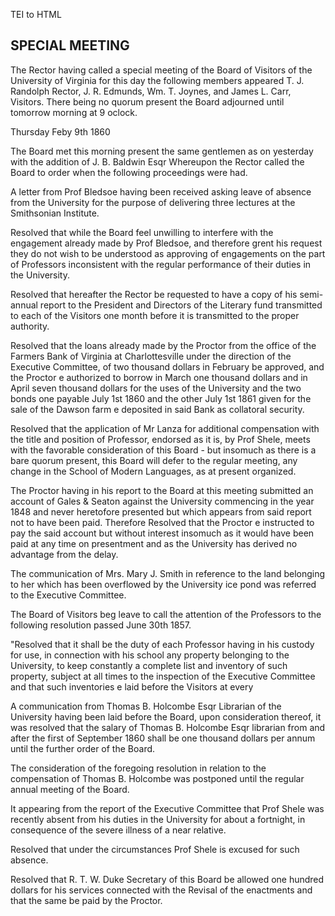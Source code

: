  TEI to HTML

SPECIAL MEETING
---------------

The Rector having called a special meeting of the Board of Visitors of the University of Virginia for this day the following members appeared T. J. Randolph Rector, J. R. Edmunds, Wm. T. Joynes, and James L. Carr, Visitors. There being no quorum present the Board adjourned until tomorrow morning at 9 oclock.

Thursday Feby 9th 1860

The Board met this morning present the same gentlemen as on yesterday with the addition of J. B. Baldwin Esqr Whereupon the Rector called the Board to order when the following proceedings were had.

A letter from Prof Bledsoe having been received asking leave of absence from the University for the purpose of delivering three lectures at the Smithsonian Institute.

Resolved that while the Board feel unwilling to interfere with the engagement already made by Prof Bledsoe, and therefore grent his request they do not wish to be understood as approving of engagements on the part of Professors inconsistent with the regular performance of their duties in the University.

Resolved that hereafter the Rector be requested to have a copy of his semi-annual report to the President and Directors of the Literary fund transmitted to each of the Visitors one month before it is transmitted to the proper authority.

Resolved that the loans already made by the Proctor from the office of the Farmers Bank of Virginia at Charlottesville under the direction of the Executive Committee, of two thousand dollars in February be approved, and the Proctor e authorized to borrow in March one thousand dollars and in April seven thousand dollars for the uses of the University and the two bonds one payable July 1st 1860 and the other July 1st 1861 given for the sale of the Dawson farm e deposited in said Bank as collatoral security.

Resolved that the application of Mr Lanza for additional compensation with the title and position of Professor, endorsed as it is, by Prof Shele, meets with the favorable consideration of this Board - but insomuch as there is a bare quorum present, this Board will defer to the regular meeting, any change in the School of Modern Languages, as at present organized.

The Proctor having in his report to the Board at this meeting submitted an account of Gales & Seaton against the University commencing in the year 1848 and never heretofore presented but which appears from said report not to have been paid. Therefore Resolved that the Proctor e instructed to pay the said account but without interest insomuch as it would have been paid at any time on presentment and as the University has derived no advantage from the delay.

The communication of Mrs. Mary J. Smith in reference to the land belonging to her which has been overflowed by the University ice pond was referred to the Executive Committee.

The Board of Visitors beg leave to call the attention of the Professors to the following resolution passed June 30th 1857.

"Resolved that it shall be the duty of each Professor having in his custody for use, in connection with his school any property belonging to the University, to keep constantly a complete list and inventory of such property, subject at all times to the inspection of the Executive Committee and that such inventories e laid before the Visitors at every

A communication from Thomas B. Holcombe Esqr Librarian of the University having been laid before the Board, upon consideration thereof, it was resolved that the salary of Thomas B. Holcombe Esqr librarian from and after the first of September 1860 shall be one thousand dollars per annum until the further order of the Board.

The consideration of the foregoing resolution in relation to the compensation of Thomas B. Holcombe was postponed until the regular annual meeting of the Board.

It appearing from the report of the Executive Committee that Prof Shele was recently absent from his duties in the University for about a fortnight, in consequence of the severe illness of a near relative.

Resolved that under the circumstances Prof Shele is excused for such absence.

Resolved that R. T. W. Duke Secretary of this Board be allowed one hundred dollars for his services connected with the Revisal of the enactments and that the same be paid by the Proctor.